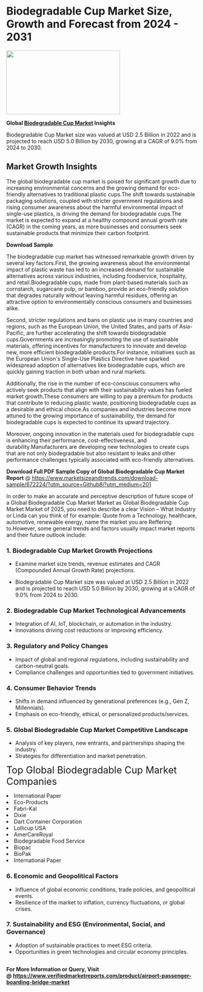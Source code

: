 <H1>Biodegradable Cup Market Size, Growth and Forecast from 2024 - 2031</H1><img class="aligncenter size-medium wp-image-584254" src="https://thirdeyenews.in/wp-content/uploads/2024/09/Global-Market-Research-300x168.jpeg" alt="" width="300" height="168" /><p><strong>Global&nbsp;<a href="https://www.marketsizeandtrends.com/download-sample/672224/?utm_source=Github8j?utm_medium=201">Biodegradable Cup Market</a> Insights</strong></p><p>Biodegradable Cup Market size was valued at USD 2.5 Billion in 2022 and is projected to reach USD 5.0 Billion by 2030, growing at a CAGR of 9.0% from 2024 to 2030.</p><p><h2>Market Growth Insights</h2> <p>The global biodegradable cup market is poised for significant growth due to increasing environmental concerns and the growing demand for eco-friendly alternatives to traditional plastic cups.The shift towards sustainable packaging solutions, coupled with stricter government regulations and rising consumer awareness about the harmful environmental impact of single-use plastics, is driving the demand for biodegradable cups.The market is expected to expand at a healthy compound annual growth rate (CAGR) in the coming years, as more businesses and consumers seek sustainable products that minimize their carbon footprint.</p> <p><strong>Download Sample</strong></p> <p>The biodegradable cup market has witnessed remarkable growth driven by several key factors.First, the growing awareness about the environmental impact of plastic waste has led to an increased demand for sustainable alternatives across various industries, including foodservice, hospitality, and retail.Biodegradable cups, made from plant-based materials such as cornstarch, sugarcane pulp, or bamboo, provide an eco-friendly solution that degrades naturally without leaving harmful residues, offering an attractive option to environmentally conscious consumers and businesses alike.</p> <p>Second, stricter regulations and bans on plastic use in many countries and regions, such as the European Union, the United States, and parts of Asia-Pacific, are further accelerating the shift towards biodegradable cups.Governments are increasingly promoting the use of sustainable materials, offering incentives for manufacturers to innovate and develop new, more efficient biodegradable products.For instance, initiatives such as the European Union's Single-Use Plastics Directive have sparked widespread adoption of alternatives like biodegradable cups, which are quickly gaining traction in both urban and rural markets.</p> <p>Additionally, the rise in the number of eco-conscious consumers who actively seek products that align with their sustainability values has fueled market growth.These consumers are willing to pay a premium for products that contribute to reducing plastic waste, positioning biodegradable cups as a desirable and ethical choice.As companies and industries become more attuned to the growing importance of sustainability, the demand for biodegradable cups is expected to continue its upward trajectory.</p> <p>Moreover, ongoing innovation in the materials used for biodegradable cups is enhancing their performance, cost-effectiveness, and durability.Manufacturers are developing new technologies to create cups that are not only biodegradable but also resistant to leaks and other performance challenges typically associated with eco-friendly alternatives.</p> <p><span class=""><strong>Download Full PDF Sample Copy of Global Biodegradable Cup Market Report</strong> @ <a href="https://www.marketsizeandtrends.com/download-sample/672224/?utm_source=Github8j?utm_medium=201" target="_blank">https://www.marketsizeandtrends.com/download-sample/672224/?utm_source=Github8j?utm_medium=201</a></span></p><p>In order to make an accurate and perceptive description of future scope of a Global&nbsp;Biodegradable Cup Market Market as Global&nbsp;Biodegradable Cup Market Market of 2025, you need to describe a clear Vision &ndash; What Industry or Linda can you think of for example: Quote from a Technology, healthcare, automotive, renewable energy, name the market you are Reffering to.However, some general trends and factors usually impact market reports and their future outlook include:</p><h3>1.&nbsp;<strong>Biodegradable Cup Market Growth Projections</strong></h3><ul><li>Examine market size trends, revenue estimates and CAGR (Compounded Annual Growth Rate) projections.</li><li><p>Biodegradable Cup Market size was valued at USD 2.5 Billion in 2022 and is projected to reach USD 5.0 Billion by 2030, growing at a CAGR of 9.0% from 2024 to 2030.</p></li></ul><h3>2.&nbsp;<strong>Biodegradable Cup Market Technological Advancements</strong></h3><ul><li>Integration of AI, IoT, blockchain, or automation in the industry.</li><li>Innovations driving cost reductions or improving efficiency.</li></ul><h3>3.&nbsp;<strong>Regulatory and Policy Changes</strong></h3><ul><li>Impact of global and regional regulations, including sustainability and carbon-neutral goals.</li><li>Compliance challenges and opportunities tied to government initiatives.</li></ul><h3>4.&nbsp;<strong>Consumer Behavior Trends</strong></h3><ul><li>Shifts in demand influenced by generational preferences (e.g., Gen Z, Millennials).</li><li>Emphasis on eco-friendly, ethical, or personalized products/services.</li></ul><h3>5.&nbsp;<strong>Global Biodegradable Cup Market Competitive Landscape</strong></h3><ul><li>Analysis of key players, new entrants, and partnerships shaping the industry.</li><li>Strategies for differentiation and market penetration.</li></ul><p data-pm-slice="1 1 []"><span style="color: inherit; font-family: inherit; font-size: 25px;">Top Global Biodegradable Cup Market Companies</span></p><div class="" data-test-id=""><p><li>International Paper</li><li> Eco-Products</li><li> Fabri-Kal</li><li> Dixie</li><li> Dart Container Corporation</li><li> Lollicup USA</li><li> AmerCareRoyal</li><li> Biodegradable Food Service</li><li> Biopac</li><li> BioPak</li><li> International Paper</li></p></div><h3>6.&nbsp;<strong>Economic and Geopolitical Factors</strong></h3><ul><li>Influence of global economic conditions, trade policies, and geopolitical events.</li><li>Resilience of the market to inflation, currency fluctuations, or global crises.</li></ul><h3>7.&nbsp;<strong>Sustainability and ESG (Environmental, Social, and Governance)</strong></h3><ul><li>Adoption of sustainable practices to meet ESG criteria.</li><li>Opportunities in green technologies and circular economy principles.</li></ul><h2><strong style="font-size: 14px;">For More Information or Query, Visit @&nbsp;</strong><a style="background-color: #ffffff; font-size: 14px;" href="https://www.marketsizeandtrends.com/report/biodegradable-cup-market/" target="_blank">https://www.verifiedmarketreports.com/product/airport-passenger-boarding-bridge-market</a></h2>